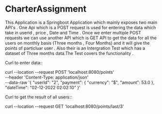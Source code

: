 # CharterAssignment


This Application is a Springboot Application which mainly exposes two main API's . One Api which is a POST request is used for entering the data which take in userid , price , Date and Time . Once we enter multiple POST requests we can use another API which is GET API to get the data for all the users on monthly basis (Three months , Four Months) and it will give the points of particluar user . Also their is an Intergration Test which has a dataset of Three months  data.The Test covers the functionality .


Curl to enter data::

curl --location --request POST 'localhost:8080/points' \
--header 'Content-Type: application/json' \
--data-raw '{
    "userId": "2",
    "payment": {
        "currency": "$",
        "amount": 53.0
    },
    "dateTime": "02-12-2022 02:02:10"
}'


Curl to get the result of all users::

curl --location --request GET 'localhost:8080/points/last/3'

